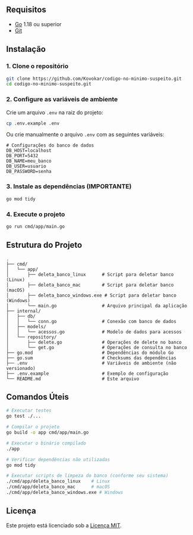
## Requisitos

- [Go](https://golang.org/dl/) 1.18 ou superior
- [Git](https://git-scm.com/)

## Instalação

### 1. Clone o repositório

```bash
git clone https://github.com/Kovokar/codigo-no-minimo-suspeito.git
cd codigo-no-minimo-suspeito.git
```

### 2. Configure as variáveis de ambiente

Crie um arquivo `.env` na raiz do projeto:

```bash
cp .env.example .env
```

Ou crie manualmente o arquivo `.env` com as seguintes variáveis:

```env
# Configurações do banco de dados
DB_HOST=localhost
DB_PORT=5432
DB_NAME=meu_banco
DB_USER=usuario
DB_PASSWORD=senha
```

### 3. Instale as dependências (IMPORTANTE)

```bash
go mod tidy
```

### 4. Execute o projeto

```bash
go run cmd/app/main.go
```

## Estrutura do Projeto

```
.
├── cmd/
│   └── app/
│       ├── deleta_banco_linux      # Script para deletar banco (Linux)
│       ├── deleta_banco_mac        # Script para deletar banco (macOS)
│       ├── deleta_banco_windows.exe # Script para deletar banco (Windows)
│       └── main.go                 # Arquivo principal da aplicação
├── internal/
│   ├── db/
│   │   └── conn.go                 # Conexão com banco de dados
│   ├── models/
│   │   └── acessos.go              # Modelo de dados para acessos
│   └── repository/
│       ├── delete.go               # Operações de delete no banco
│       └── get.go                  # Operações de consulta no banco
├── go.mod                          # Dependências do módulo Go
├── go.sum                          # Checksums das dependências
├── .env                            # Variáveis de ambiente (não versionado)
├── .env.example                    # Exemplo de configuração
└── README.md                       # Este arquivo
```

## Comandos Úteis

```bash
# Executar testes
go test ./...

# Compilar o projeto
go build -o app cmd/app/main.go

# Executar o binário compilado
./app

# Verificar dependências não utilizadas
go mod tidy

# Executar scripts de limpeza do banco (conforme seu sistema)
./cmd/app/deleta_banco_linux    # Linux
./cmd/app/deleta_banco_mac      # macOS
./cmd/app/deleta_banco_windows.exe # Windows
```

## Licença

Este projeto está licenciado sob a [Licença MIT](LICENSE).